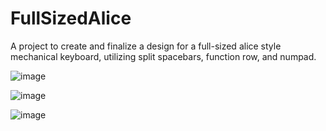 # FullSizedAlice
A project to create and finalize a design for a full-sized alice style mechanical keyboard, utilizing split spacebars, function row, and numpad.

![image](https://github.com/ToucanLog/FullSizedAlice/assets/133306284/62362cc1-eef0-4810-ae23-5e968c0a67f2)

![image](https://github.com/ToucanLog/FullSizedAlice/assets/133306284/91e3728d-66dc-4da2-9591-b6353fe11a75)


![image](https://github.com/ToucanLog/FullSizedAlice/assets/133306284/b6c6dc81-366b-4554-9371-5dcf0859c92f)


